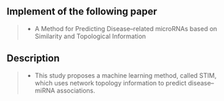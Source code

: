 ## Implement of the following paper
> - A Method for Predicting Disease–related microRNAs
based on Similarity and Topological Information
## Description
> - This study proposes a machine learning method, called STIM, which uses network topology information to predict disease–miRNA associations.
